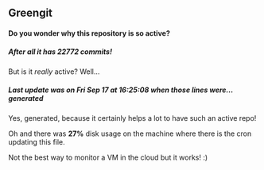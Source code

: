 ## Greengit

#### Do you wonder why this repository is so active?

##### After all it has 22772 commits!

But is it *really* active? Well...

##### Last update was on Fri Sep 17 at 16:25:08 when those lines were... generated

Yes, generated, because it certainly helps a lot to have such an active repo!

Oh and there was **27%** disk usage on the machine
where there is the cron updating this file.

Not the best way to monitor a VM in the cloud but it works! :)
